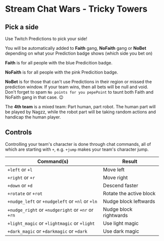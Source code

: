 # Stream Chat Wars - Tricky Towers

## Pick a side

Use Twitch Predictions to pick your side!

You will be automatically added to **Faith** gang, **NoFaith** gang or **NoBet** depending on what your Prediction badge shows (which side you bet on)

**Faith** is for all people with the blue Predicition badge.

**NoFaith** is for all people with the pink Predicition badge.

**NoBet** is for those that can't use Predictions in their region or missed the prediction window. If your team wins, then all bets will be null and void. Don't forget to spam `No points for you pepePoint` to taunt both Faith and NoFaith gang in that case. 😉

The **4th team** is a mixed team: Part human, part robot. The human part will be played by Nagzz, while the robot part will be taking random actions and handicap the human player.


## Controls

Controlling your team's character is done through chat commands, all of which are starting with `+`, e.g. `+jump` makes your team's character jump.

| Command(s)                                        | Result                  |
|---------------------------------------------------|-------------------------|
| `+left` or `+l`                                   | Move left               |
| `+right` or `+r`                                  | Move right              |
| `+down` or `+d`                                   | Descend faster          |
| `+rotate` or `+rot`                               | Rotate the active block |
| `+nudge_left` or `+nudgeleft` or `+nl` or `+ln`   | Nudge block leftwards   |
| `+nudge_right` or `+nudgeright` or `+nr` or `+rn` | Nudge block rightwards  |
| `+light_magic` or `+lightmagic` or `+light`       | Use light magic         |
| `+dark_magic` or `+darkmagic` or `+dark`          | Use dark magic          |
